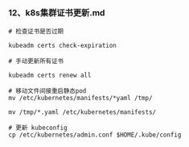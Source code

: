 ### 12、k8s集群证书更新.md

````shell
# 检查证书是否过期

kubeadm certs check-expiration
````

```shell
# 手动更新所有证书

kubeadm certs renew all
```

```shell
# 移动文件间接重启静态pod
mv /etc/kubernetes/manifests/*yaml /tmp/

mv /tmp/*.yaml /etc/kubernetes/manifests/
```

````shell
# 更新 kubeconfig
cp /etc/kubernetes/admin.conf $HOME/.kube/config
````
